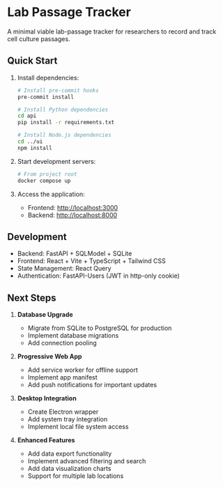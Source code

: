 # Lab Passage Tracker

A minimal viable lab-passage tracker for researchers to record and track cell culture passages.

## Quick Start

1. Install dependencies:

   ```bash
   # Install pre-commit hooks
   pre-commit install

   # Install Python dependencies
   cd api
   pip install -r requirements.txt

   # Install Node.js dependencies
   cd ../ui
   npm install
   ```

2. Start development servers:

   ```bash
   # From project root
   docker compose up
   ```

3. Access the application:
   - Frontend: [http://localhost:3000](http://localhost:3000)
   - Backend: [http://localhost:8000](http://localhost:8000)

## Development

- Backend: FastAPI + SQLModel + SQLite
- Frontend: React + Vite + TypeScript + Tailwind CSS
- State Management: React Query
- Authentication: FastAPI-Users (JWT in http-only cookie)

## Next Steps

1. **Database Upgrade**
   - Migrate from SQLite to PostgreSQL for production
   - Implement database migrations
   - Add connection pooling

2. **Progressive Web App**
   - Add service worker for offline support
   - Implement app manifest
   - Add push notifications for important updates

3. **Desktop Integration**
   - Create Electron wrapper
   - Add system tray integration
   - Implement local file system access

4. **Enhanced Features**
   - Add data export functionality
   - Implement advanced filtering and search
   - Add data visualization charts
   - Support for multiple lab locations 